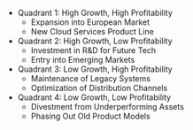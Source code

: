 - Quadrant 1: High Growth, High Profitability
  - Expansion into European Market
  - New Cloud Services Product Line
- Quadrant 2: High Growth, Low Profitability
  - Investment in R&D for Future Tech
  - Entry into Emerging Markets
- Quadrant 3: Low Growth, High Profitability
  - Maintenance of Legacy Systems
  - Optimization of Distribution Channels
- Quadrant 4: Low Growth, Low Profitability
  - Divestment from Underperforming Assets
  - Phasing Out Old Product Models
